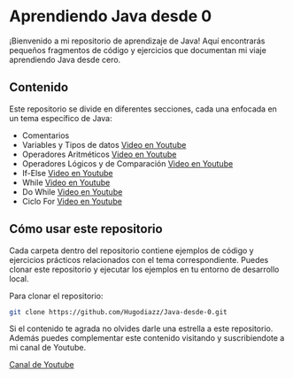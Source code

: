 # Aprendiendo Java desde 0

¡Bienvenido a mi repositorio de aprendizaje de Java! Aquí encontrarás pequeños fragmentos de código y ejercicios que documentan mi viaje aprendiendo Java desde cero.

## Contenido

Este repositorio se divide en diferentes secciones, cada una enfocada en un tema específico de Java:
- Comentarios
- Variables y Tipos de datos [Video en Youtube](https://www.youtube.com/watch?v=zdQwp_vPHA4)
- Operadores Aritméticos [Video en Youtube](https://www.youtube.com/watch?v=UrwUMmh0hwU&t=1s)
- Operadores Lógicos y de Comparación [Video en Youtube](https://www.youtube.com/watch?v=x7xxia1wWCI)
- If-Else [Video en Youtube](https://www.youtube.com/watch?v=2_dhN0WTIK4)
- While [Video en Youtube](https://www.youtube.com/watch?v=bOyTe73YRqE)
- Do While [Video en Youtube](https://www.youtube.com/watch?v=zxBqZvikaXA)
- Ciclo For [Video en Youtube](https://www.youtube.com/watch?v=pJOOlK0YGOI)


## Cómo usar este repositorio

Cada carpeta dentro del repositorio contiene ejemplos de código y ejercicios prácticos relacionados con el tema correspondiente. Puedes clonar este repositorio y ejecutar los ejemplos en tu entorno de desarrollo local.

Para clonar el repositorio:

```bash
git clone https://github.com/Hugodiazz/Java-desde-0.git
```

Si el contenido te agrada no olvides darle una estrella a este repositorio. Además puedes complementar este contenido visitando y suscribiendote a mi canal de Youtube.

[Canal de Youtube](https://www.youtube.com/@HugoLopezDev)
